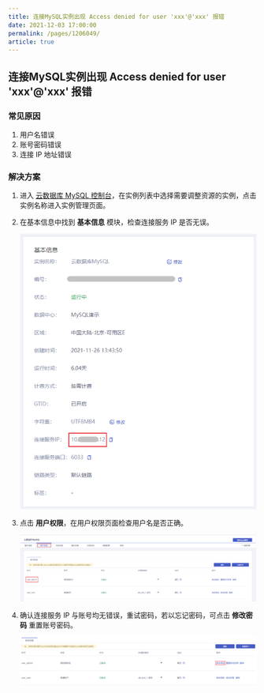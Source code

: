 ```yaml
---
title: 连接MySQL实例出现 Access denied for user 'xxx'@'xxx' 报错
date: 2021-12-03 17:00:00
permalink: /pages/1206049/
article: true
---
```


## 连接MySQL实例出现 Access denied for user 'xxx'@'xxx' 报错

### 常见原因

1. 用户名错误
2. 账号密码错误
3. 连接 IP 地址错误

### 解决方案

1. 进入 [云数据库 MySQL 控制台](https://console.capitalonline.net/dbinstances)，在实例列表中选择需要调整资源的实例，点击实例名称进入实例管理页面。

2. 在基本信息中找到 **基本信息** 模块，检查连接服务 IP 是否无误。

   ![error_console](./../../pic/error_console.png)

3. 点击 **用户权限**，在用户权限页面检查用户名是否正确。

   ![error_user](./../../pic/error_user.png)

4. 确认连接服务 IP 与账号均无错误，重试密码，若以忘记密码，可点击 **修改密码** 重置账号密码。

   ![error_pwd](./../../pic/error_pwd.png)
